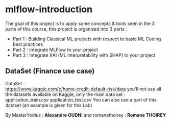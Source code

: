 # mlflow-introduction

The goal of this project is to apply some concepts & tools seen in the 3 parts of this course, this project is organized into 3 parts :
* Part 1 : Building Classical ML projects with respect to basic ML Coding best practices
* Part 2 : Integrate MLFlow to your project
* Part 3 : Integrate XAI (ML Interpretability with SHAP) to your project

## __DataSet (Finance use case)__  

DataSet   :  
https://www.kaggle.com/c/home-credit-default-risk/data
you'll not use all the datasets available on Kaggle, only the main data set : application_train.csv
application_test.csv
You can also use a part of this dataset (an example is given for this Lab)

By MasterYodius : **Alexandre OUDNI** and
romanethoirey : **Romane THOIREY**
